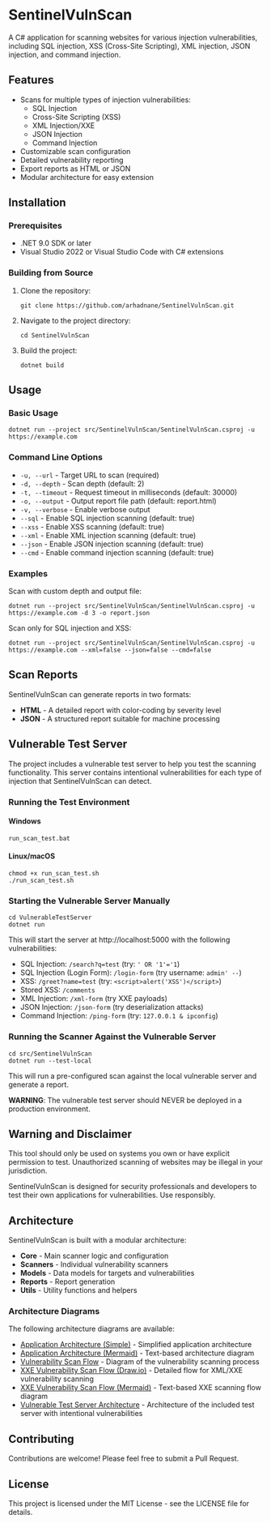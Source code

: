 # SentinelVulnScan

A C# application for scanning websites for various injection vulnerabilities, including SQL injection, XSS (Cross-Site Scripting), XML injection, JSON injection, and command injection.

## Features

- Scans for multiple types of injection vulnerabilities:
  - SQL Injection
  - Cross-Site Scripting (XSS)
  - XML Injection/XXE
  - JSON Injection
  - Command Injection
- Customizable scan configuration
- Detailed vulnerability reporting
- Export reports as HTML or JSON
- Modular architecture for easy extension

## Installation

### Prerequisites

- .NET 9.0 SDK or later
- Visual Studio 2022 or Visual Studio Code with C# extensions

### Building from Source

1. Clone the repository:
   ```
   git clone https://github.com/arhadnane/SentinelVulnScan.git
   ```

2. Navigate to the project directory:
   ```
   cd SentinelVulnScan
   ```

3. Build the project:
   ```
   dotnet build
   ```

## Usage

### Basic Usage

```
dotnet run --project src/SentinelVulnScan/SentinelVulnScan.csproj -u https://example.com
```

### Command Line Options

- `-u, --url` - Target URL to scan (required)
- `-d, --depth` - Scan depth (default: 2)
- `-t, --timeout` - Request timeout in milliseconds (default: 30000)
- `-o, --output` - Output report file path (default: report.html)
- `-v, --verbose` - Enable verbose output
- `--sql` - Enable SQL injection scanning (default: true)
- `--xss` - Enable XSS scanning (default: true)
- `--xml` - Enable XML injection scanning (default: true)
- `--json` - Enable JSON injection scanning (default: true)
- `--cmd` - Enable command injection scanning (default: true)

### Examples

Scan with custom depth and output file:
```
dotnet run --project src/SentinelVulnScan/SentinelVulnScan.csproj -u https://example.com -d 3 -o report.json
```

Scan only for SQL injection and XSS:
```
dotnet run --project src/SentinelVulnScan/SentinelVulnScan.csproj -u https://example.com --xml=false --json=false --cmd=false
```

## Scan Reports

SentinelVulnScan can generate reports in two formats:

- **HTML** - A detailed report with color-coding by severity level
- **JSON** - A structured report suitable for machine processing

## Vulnerable Test Server

The project includes a vulnerable test server to help you test the scanning functionality. This server contains intentional vulnerabilities for each type of injection that SentinelVulnScan can detect.

### Running the Test Environment

#### Windows
```
run_scan_test.bat
```

#### Linux/macOS
```
chmod +x run_scan_test.sh
./run_scan_test.sh
```

### Starting the Vulnerable Server Manually

```
cd VulnerableTestServer
dotnet run
```

This will start the server at http://localhost:5000 with the following vulnerabilities:

- SQL Injection: `/search?q=test` (try: `' OR '1'='1`)
- SQL Injection (Login Form): `/login-form` (try username: `admin' --`)
- XSS: `/greet?name=test` (try: `<script>alert('XSS')</script>`)
- Stored XSS: `/comments`
- XML Injection: `/xml-form` (try XXE payloads)
- JSON Injection: `/json-form` (try deserialization attacks)
- Command Injection: `/ping-form` (try: `127.0.0.1 & ipconfig`)

### Running the Scanner Against the Vulnerable Server

```
cd src/SentinelVulnScan
dotnet run --test-local
```

This will run a pre-configured scan against the local vulnerable server and generate a report.

**WARNING**: The vulnerable test server should NEVER be deployed in a production environment.

## Warning and Disclaimer

This tool should only be used on systems you own or have explicit permission to test. Unauthorized scanning of websites may be illegal in your jurisdiction.

SentinelVulnScan is designed for security professionals and developers to test their own applications for vulnerabilities. Use responsibly.

## Architecture

SentinelVulnScan is built with a modular architecture:

- **Core** - Main scanner logic and configuration
- **Scanners** - Individual vulnerability scanners
- **Models** - Data models for targets and vulnerabilities
- **Reports** - Report generation
- **Utils** - Utility functions and helpers

### Architecture Diagrams

The following architecture diagrams are available:

- [Application Architecture (Simple)](./SentinelVulnScan_Architecture_Simple.drawio) - Simplified application architecture
- [Application Architecture (Mermaid)](./SentinelVulnScan_Architecture.mmd) - Text-based architecture diagram
- [Vulnerability Scan Flow](./SentinelVulnScan_VulnerabilityScanFlow_Simple.drawio) - Diagram of the vulnerability scanning process
- [XXE Vulnerability Scan Flow (Draw.io)](./SentinelVulnScan_XXE_ScanFlow.drawio) - Detailed flow for XML/XXE vulnerability scanning
- [XXE Vulnerability Scan Flow (Mermaid)](./SentinelVulnScan_XXE_ScanFlow.mmd) - Text-based XXE scanning flow diagram
- [Vulnerable Test Server Architecture](./VulnerableTestServer_Architecture.drawio) - Architecture of the included test server with intentional vulnerabilities

## Contributing

Contributions are welcome! Please feel free to submit a Pull Request.

## License

This project is licensed under the MIT License - see the LICENSE file for details.
